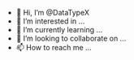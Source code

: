 - 👋 Hi, I’m @DataTypeX
- 👀 I’m interested in ...
- 🌱 I’m currently learning ...
- 💞️ I’m looking to collaborate on ...
- 📫 How to reach me ...

<!---
DataTypeX/DataTypeX is a ✨ special ✨ repository because its `README.md` (this file) appears on your GitHub profile.
You can click the Preview link to take a look at your changes.
--->
